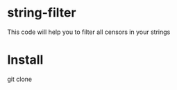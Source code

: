 # string-filter
This code will help you to filter all censors in your strings

# Install
git clone 
